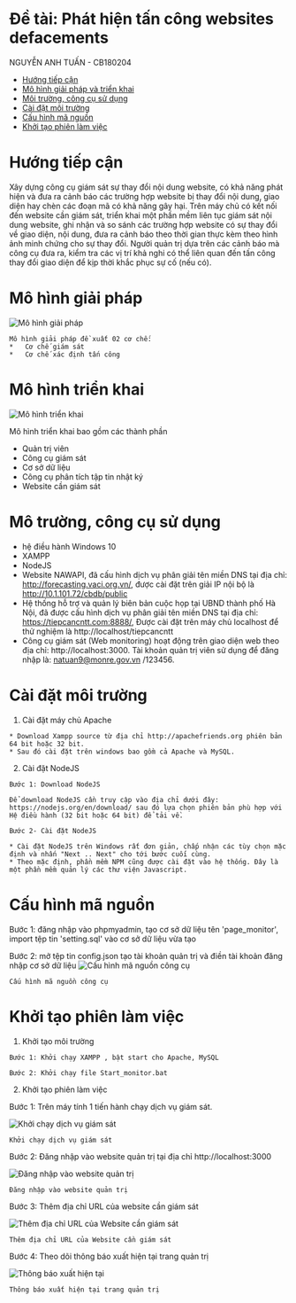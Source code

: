 
# Đề tài: Phát hiện tấn công websites defacements
NGUYỄN ANH TUẤN - CB180204 



  *	[Hướng tiếp cận](#a)
  *	[Mô hình giải pháp và triển khai](#c)
  *	[Môi trường, công cụ sử dụng](#d)
  *	[Cài đặt môi trường](#e)
  *	[Cấu hình mã nguồn](#f)
  *	[Khởi tạo phiên làm việc](#g)



# <a name='a'></a>Hướng tiếp cận
  Xây dựng công cụ giám sát sự thay đổi nội dung website, có khả năng phát hiện và đưa ra cảnh báo các trường hợp website bị thay đổi nội dung, giao diện hay chèn các đoạn mã có   khả năng gây hại. Trên máy chủ có kết nối đến website cần giám sát, triển khai một phần mềm liên tục giám sát nội dung website, ghi nhận và so sánh các trường hợp website có     sự thay đổi về giao diện, nội dung, đưa ra cảnh báo theo thời gian thực kèm theo hình ảnh minh chứng cho sự thay đổi. Người quản trị dựa trên các cảnh báo mà công cụ đưa ra,     kiểm tra các vị trí khả nghi có thể liên quan đến tấn công thay đổi giao diện để kịp thời khắc phục sự cố (nếu có).

# <a name='b'></a>Mô hình giải pháp 
  ![Mô hình giải pháp](/img/7.png)

    Mô hình giải pháp đề xuất 02 cơ chế:
    *	Cơ chế giám sát
    *	Cơ chế xác định tấn công

# <a name='c'></a>Mô hình triển khai
  ![Mô hình triển khai](/img/1.png)

  Mô hình triển khai bao gồm các thành phần
  *	Quản trị viên
  * Công cụ giám sát
  *	Cơ sở dữ liệu
  *	Công cụ phân tích tập tin nhật ký
  *	Website cần giám sát

# <a name='d'></a>Mô trường, công cụ sử dụng
  *	hệ điều hành Windows 10
  *	XAMPP
  *	NodeJS
  *	Website NAWAPI, đã cấu hình dịch vụ phân giải tên miền DNS tại địa chỉ: http://forecasting.vaci.org.vn/, được cài đặt trên giải IP nội bộ là http://10.1.101.72/cbdb/public
  *	Hệ thống hỗ trợ và quản lý biên bản cuộc họp tại UBND thành phố Hà Nội, đã được cấu hình dịch vụ phân giải tên miền DNS tại địa chỉ:  https://tiepcancntt.com:8888/, Được cài đặt trên máy chủ localhost để thử nghiệm là http://localhost/tiepcancntt
  *	Công cụ giám sát (Web monitoring) hoạt động trên giao diện web theo địa chỉ: http://localhost:3000. Tài khoản quản trị viên sử dụng để đăng nhập là: natuan9@monre.gov.vn /123456.
# <a name='e'></a>Cài đặt môi trường
  1.	Cài đặt máy chủ Apache 

    * Download Xampp source từ địa chỉ http://apachefriends.org phiên bản 64 bit hoặc 32 bit. 
    * Sau đó cài đặt trên windows bao gồm cả Apache và MySQL.
  2.	Cài đặt NodeJS

    Bước 1: Download NodeJS

    Để download NodeJS cần truy cập vào địa chỉ dưới đây:
    https://nodejs.org/en/download/ sau đó lựa chọn phiên bản phù hợp với Hệ điều hành (32 bit hoặc 64 bit) để tải về.

    Bước 2- Cài đặt NodeJS

    * Cài đặt NodeJS trên Windows rất đơn giản, chấp nhận các tùy chọn mặc định và nhấn "Next .. Next" cho tới bước cuối cùng.
    * Theo mặc định, phần mềm NPM cũng được cài đặt vào hệ thống. Đây là một phần mềm quản lý các thư viện Javascript.

# <a name='f'></a>Cấu hình mã nguồn
  Bước 1: đăng nhập vào phpmyadmin, tạo cơ sở dữ liệu tên 'page_monitor', import tệp tin 'setting.sql' vào cơ sở dữ liệu vừa tạo

  Bước 2: mở tệp tin config.json tạo tài khoản quản trị và điền tài khoản đăng nhập cơ sở dữ liệu
  ![Cấu hình mã nguồn công cụ](/img/2.png)

    Cấu hình mã nguồn công cụ
# <a name='g'></a>Khởi tạo phiên làm việc

  1.	Khởi tạo môi trường

    Bước 1: Khởi chạy XAMPP , bật start cho Apache, MySQL

    Bước 2: Khởi chạy file Start_monitor.bat

  2.	Khởi tạo phiên làm việc

  Bước 1: Trên máy tính 1 tiến hành chạy dịch vụ giám sát.

  ![Khởi chạy dịch vụ giám sát](/img/3.png)

    Khởi chạy dịch vụ giám sát

  Bước 2: Đăng nhập vào website quản trị tại địa chỉ http://localhost:3000

  ![Đăng nhập vào website quản trị](/img/4.png)

    Đăng nhập vào website quản trị

  Bước 3: Thêm địa chỉ URL của website cần giám sát

  ![Thêm địa chỉ URL của Website cần giám sát](/img/5.png)

    Thêm địa chỉ URL của Website cần giám sát

  Bước 4: Theo dõi thông báo xuất hiện tại trang quản trị

  ![Thông báo xuất hiện tại](/img/6.png)

    Thông báo xuất hiện tại trang quản trị

